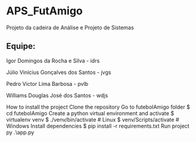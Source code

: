 # APS_FutAmigo
Projeto da cadeira de Análise e Projeto de Sistemas

## Equipe:
Igor Domingos da Rocha e Silva - idrs

Júlio Vinícius Gonçalves dos Santos - jvgs

Pedro Victor Lima Barbosa - pvlb

Williams Douglas José dos Santos - wdjs


How to install the project
Clone the repository
Go to futebolAmigo folder
$ cd futebolAmigo
Create a python virtual environment and activate
$ virtualenv venv
$ ./venv/bin/activate # Linux
$ venv/Scripts/activate # Windows
Install dependencies
$ pip install -r requirements.txt
Run project
py .\app.py

